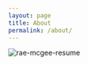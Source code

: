```yaml
---
layout: page
title: About
permalink: /about/
---
```

![rae-mcgee-resume](https://github.com/user-attachments/assets/cc6a1700-3c42-4457-b39a-e155a4655903)


<!-- This is the base Jekyll theme. You can find out more info about customizing your Jekyll theme, as well as basic Jekyll usage documentation at [jekyllrb.com](https://jekyllrb.com/)

You can find the source code for Minima at GitHub:![rae-mcgee-resume](https://github.com/user-attachments/assets/1d2d9b98-1a8b-4e9b-aea6-58b05c3f40c2)

[jekyll][jekyll-organization] /
[minima](https://github.com/jekyll/minima)

You can find the source code for Jekyll at GitHub:
[jekyll][jekyll-organization] /
[jekyll](https://github.com/jekyll/jekyll)


[jekyll-organization]: https://github.com/jekyll -->
